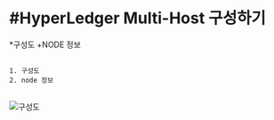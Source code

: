 #HyperLedger Multi-Host 구성하기
===============================
   
   
*구성도
+NODE 정보
   
<pre>
<code>
1. 구성도
2. node 정보
</code>
</pre>



![구성도](https://user-images.githubusercontent.com/15353753/86920336-96da4a00-c164-11ea-8624-dd8d9cdf151d.png)
